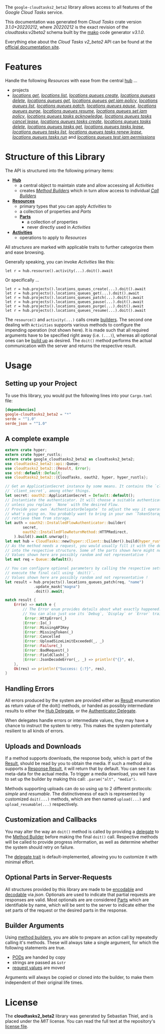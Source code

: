 <!---
DO NOT EDIT !
This file was generated automatically from 'src/mako/api/README.md.mako'
DO NOT EDIT !
-->
The `google-cloudtasks2_beta2` library allows access to all features of the *Google Cloud Tasks* service.

This documentation was generated from *Cloud Tasks* crate version *3.1.0+20220212*, where *20220212* is the exact revision of the *cloudtasks:v2beta2* schema built by the [mako](http://www.makotemplates.org/) code generator *v3.1.0*.

Everything else about the *Cloud Tasks* *v2_beta2* API can be found at the
[official documentation site](https://cloud.google.com/tasks/).
# Features

Handle the following *Resources* with ease from the central [hub](https://docs.rs/google-cloudtasks2_beta2/3.1.0+20220212/google_cloudtasks2_beta2/CloudTasks) ... 

* projects
 * [*locations get*](https://docs.rs/google-cloudtasks2_beta2/3.1.0+20220212/google_cloudtasks2_beta2/api::ProjectLocationGetCall), [*locations list*](https://docs.rs/google-cloudtasks2_beta2/3.1.0+20220212/google_cloudtasks2_beta2/api::ProjectLocationListCall), [*locations queues create*](https://docs.rs/google-cloudtasks2_beta2/3.1.0+20220212/google_cloudtasks2_beta2/api::ProjectLocationQueueCreateCall), [*locations queues delete*](https://docs.rs/google-cloudtasks2_beta2/3.1.0+20220212/google_cloudtasks2_beta2/api::ProjectLocationQueueDeleteCall), [*locations queues get*](https://docs.rs/google-cloudtasks2_beta2/3.1.0+20220212/google_cloudtasks2_beta2/api::ProjectLocationQueueGetCall), [*locations queues get iam policy*](https://docs.rs/google-cloudtasks2_beta2/3.1.0+20220212/google_cloudtasks2_beta2/api::ProjectLocationQueueGetIamPolicyCall), [*locations queues list*](https://docs.rs/google-cloudtasks2_beta2/3.1.0+20220212/google_cloudtasks2_beta2/api::ProjectLocationQueueListCall), [*locations queues patch*](https://docs.rs/google-cloudtasks2_beta2/3.1.0+20220212/google_cloudtasks2_beta2/api::ProjectLocationQueuePatchCall), [*locations queues pause*](https://docs.rs/google-cloudtasks2_beta2/3.1.0+20220212/google_cloudtasks2_beta2/api::ProjectLocationQueuePauseCall), [*locations queues purge*](https://docs.rs/google-cloudtasks2_beta2/3.1.0+20220212/google_cloudtasks2_beta2/api::ProjectLocationQueuePurgeCall), [*locations queues resume*](https://docs.rs/google-cloudtasks2_beta2/3.1.0+20220212/google_cloudtasks2_beta2/api::ProjectLocationQueueResumeCall), [*locations queues set iam policy*](https://docs.rs/google-cloudtasks2_beta2/3.1.0+20220212/google_cloudtasks2_beta2/api::ProjectLocationQueueSetIamPolicyCall), [*locations queues tasks acknowledge*](https://docs.rs/google-cloudtasks2_beta2/3.1.0+20220212/google_cloudtasks2_beta2/api::ProjectLocationQueueTaskAcknowledgeCall), [*locations queues tasks cancel lease*](https://docs.rs/google-cloudtasks2_beta2/3.1.0+20220212/google_cloudtasks2_beta2/api::ProjectLocationQueueTaskCancelLeaseCall), [*locations queues tasks create*](https://docs.rs/google-cloudtasks2_beta2/3.1.0+20220212/google_cloudtasks2_beta2/api::ProjectLocationQueueTaskCreateCall), [*locations queues tasks delete*](https://docs.rs/google-cloudtasks2_beta2/3.1.0+20220212/google_cloudtasks2_beta2/api::ProjectLocationQueueTaskDeleteCall), [*locations queues tasks get*](https://docs.rs/google-cloudtasks2_beta2/3.1.0+20220212/google_cloudtasks2_beta2/api::ProjectLocationQueueTaskGetCall), [*locations queues tasks lease*](https://docs.rs/google-cloudtasks2_beta2/3.1.0+20220212/google_cloudtasks2_beta2/api::ProjectLocationQueueTaskLeaseCall), [*locations queues tasks list*](https://docs.rs/google-cloudtasks2_beta2/3.1.0+20220212/google_cloudtasks2_beta2/api::ProjectLocationQueueTaskListCall), [*locations queues tasks renew lease*](https://docs.rs/google-cloudtasks2_beta2/3.1.0+20220212/google_cloudtasks2_beta2/api::ProjectLocationQueueTaskRenewLeaseCall), [*locations queues tasks run*](https://docs.rs/google-cloudtasks2_beta2/3.1.0+20220212/google_cloudtasks2_beta2/api::ProjectLocationQueueTaskRunCall) and [*locations queues test iam permissions*](https://docs.rs/google-cloudtasks2_beta2/3.1.0+20220212/google_cloudtasks2_beta2/api::ProjectLocationQueueTestIamPermissionCall)




# Structure of this Library

The API is structured into the following primary items:

* **[Hub](https://docs.rs/google-cloudtasks2_beta2/3.1.0+20220212/google_cloudtasks2_beta2/CloudTasks)**
    * a central object to maintain state and allow accessing all *Activities*
    * creates [*Method Builders*](https://docs.rs/google-cloudtasks2_beta2/3.1.0+20220212/google_cloudtasks2_beta2/client::MethodsBuilder) which in turn
      allow access to individual [*Call Builders*](https://docs.rs/google-cloudtasks2_beta2/3.1.0+20220212/google_cloudtasks2_beta2/client::CallBuilder)
* **[Resources](https://docs.rs/google-cloudtasks2_beta2/3.1.0+20220212/google_cloudtasks2_beta2/client::Resource)**
    * primary types that you can apply *Activities* to
    * a collection of properties and *Parts*
    * **[Parts](https://docs.rs/google-cloudtasks2_beta2/3.1.0+20220212/google_cloudtasks2_beta2/client::Part)**
        * a collection of properties
        * never directly used in *Activities*
* **[Activities](https://docs.rs/google-cloudtasks2_beta2/3.1.0+20220212/google_cloudtasks2_beta2/client::CallBuilder)**
    * operations to apply to *Resources*

All *structures* are marked with applicable traits to further categorize them and ease browsing.

Generally speaking, you can invoke *Activities* like this:

```Rust,ignore
let r = hub.resource().activity(...).doit().await
```

Or specifically ...

```ignore
let r = hub.projects().locations_queues_create(...).doit().await
let r = hub.projects().locations_queues_get(...).doit().await
let r = hub.projects().locations_queues_patch(...).doit().await
let r = hub.projects().locations_queues_pause(...).doit().await
let r = hub.projects().locations_queues_purge(...).doit().await
let r = hub.projects().locations_queues_resume(...).doit().await
```

The `resource()` and `activity(...)` calls create [builders][builder-pattern]. The second one dealing with `Activities` 
supports various methods to configure the impending operation (not shown here). It is made such that all required arguments have to be 
specified right away (i.e. `(...)`), whereas all optional ones can be [build up][builder-pattern] as desired.
The `doit()` method performs the actual communication with the server and returns the respective result.

# Usage

## Setting up your Project

To use this library, you would put the following lines into your `Cargo.toml` file:

```toml
[dependencies]
google-cloudtasks2_beta2 = "*"
serde = "^1.0"
serde_json = "^1.0"
```

## A complete example

```Rust
extern crate hyper;
extern crate hyper_rustls;
extern crate google_cloudtasks2_beta2 as cloudtasks2_beta2;
use cloudtasks2_beta2::api::Queue;
use cloudtasks2_beta2::{Result, Error};
use std::default::Default;
use cloudtasks2_beta2::{CloudTasks, oauth2, hyper, hyper_rustls};

// Get an ApplicationSecret instance by some means. It contains the `client_id` and 
// `client_secret`, among other things.
let secret: oauth2::ApplicationSecret = Default::default();
// Instantiate the authenticator. It will choose a suitable authentication flow for you, 
// unless you replace  `None` with the desired Flow.
// Provide your own `AuthenticatorDelegate` to adjust the way it operates and get feedback about 
// what's going on. You probably want to bring in your own `TokenStorage` to persist tokens and
// retrieve them from storage.
let auth = oauth2::InstalledFlowAuthenticator::builder(
        secret,
        oauth2::InstalledFlowReturnMethod::HTTPRedirect,
    ).build().await.unwrap();
let mut hub = CloudTasks::new(hyper::Client::builder().build(hyper_rustls::HttpsConnector::with_native_roots().https_or_http().enable_http1().enable_http2().build()), auth);
// As the method needs a request, you would usually fill it with the desired information
// into the respective structure. Some of the parts shown here might not be applicable !
// Values shown here are possibly random and not representative !
let mut req = Queue::default();

// You can configure optional parameters by calling the respective setters at will, and
// execute the final call using `doit()`.
// Values shown here are possibly random and not representative !
let result = hub.projects().locations_queues_patch(req, "name")
             .update_mask("magna")
             .doit().await;

match result {
    Err(e) => match e {
        // The Error enum provides details about what exactly happened.
        // You can also just use its `Debug`, `Display` or `Error` traits
         Error::HttpError(_)
        |Error::Io(_)
        |Error::MissingAPIKey
        |Error::MissingToken(_)
        |Error::Cancelled
        |Error::UploadSizeLimitExceeded(_, _)
        |Error::Failure(_)
        |Error::BadRequest(_)
        |Error::FieldClash(_)
        |Error::JsonDecodeError(_, _) => println!("{}", e),
    },
    Ok(res) => println!("Success: {:?}", res),
}

```
## Handling Errors

All errors produced by the system are provided either as [Result](https://docs.rs/google-cloudtasks2_beta2/3.1.0+20220212/google_cloudtasks2_beta2/client::Result) enumeration as return value of
the doit() methods, or handed as possibly intermediate results to either the 
[Hub Delegate](https://docs.rs/google-cloudtasks2_beta2/3.1.0+20220212/google_cloudtasks2_beta2/client::Delegate), or the [Authenticator Delegate](https://docs.rs/yup-oauth2/*/yup_oauth2/trait.AuthenticatorDelegate.html).

When delegates handle errors or intermediate values, they may have a chance to instruct the system to retry. This 
makes the system potentially resilient to all kinds of errors.

## Uploads and Downloads
If a method supports downloads, the response body, which is part of the [Result](https://docs.rs/google-cloudtasks2_beta2/3.1.0+20220212/google_cloudtasks2_beta2/client::Result), should be
read by you to obtain the media.
If such a method also supports a [Response Result](https://docs.rs/google-cloudtasks2_beta2/3.1.0+20220212/google_cloudtasks2_beta2/client::ResponseResult), it will return that by default.
You can see it as meta-data for the actual media. To trigger a media download, you will have to set up the builder by making
this call: `.param("alt", "media")`.

Methods supporting uploads can do so using up to 2 different protocols: 
*simple* and *resumable*. The distinctiveness of each is represented by customized 
`doit(...)` methods, which are then named `upload(...)` and `upload_resumable(...)` respectively.

## Customization and Callbacks

You may alter the way an `doit()` method is called by providing a [delegate](https://docs.rs/google-cloudtasks2_beta2/3.1.0+20220212/google_cloudtasks2_beta2/client::Delegate) to the 
[Method Builder](https://docs.rs/google-cloudtasks2_beta2/3.1.0+20220212/google_cloudtasks2_beta2/client::CallBuilder) before making the final `doit()` call. 
Respective methods will be called to provide progress information, as well as determine whether the system should 
retry on failure.

The [delegate trait](https://docs.rs/google-cloudtasks2_beta2/3.1.0+20220212/google_cloudtasks2_beta2/client::Delegate) is default-implemented, allowing you to customize it with minimal effort.

## Optional Parts in Server-Requests

All structures provided by this library are made to be [encodable](https://docs.rs/google-cloudtasks2_beta2/3.1.0+20220212/google_cloudtasks2_beta2/client::RequestValue) and 
[decodable](https://docs.rs/google-cloudtasks2_beta2/3.1.0+20220212/google_cloudtasks2_beta2/client::ResponseResult) via *json*. Optionals are used to indicate that partial requests are responses 
are valid.
Most optionals are are considered [Parts](https://docs.rs/google-cloudtasks2_beta2/3.1.0+20220212/google_cloudtasks2_beta2/client::Part) which are identifiable by name, which will be sent to 
the server to indicate either the set parts of the request or the desired parts in the response.

## Builder Arguments

Using [method builders](https://docs.rs/google-cloudtasks2_beta2/3.1.0+20220212/google_cloudtasks2_beta2/client::CallBuilder), you are able to prepare an action call by repeatedly calling it's methods.
These will always take a single argument, for which the following statements are true.

* [PODs][wiki-pod] are handed by copy
* strings are passed as `&str`
* [request values](https://docs.rs/google-cloudtasks2_beta2/3.1.0+20220212/google_cloudtasks2_beta2/client::RequestValue) are moved

Arguments will always be copied or cloned into the builder, to make them independent of their original life times.

[wiki-pod]: http://en.wikipedia.org/wiki/Plain_old_data_structure
[builder-pattern]: http://en.wikipedia.org/wiki/Builder_pattern
[google-go-api]: https://github.com/google/google-api-go-client

# License
The **cloudtasks2_beta2** library was generated by Sebastian Thiel, and is placed 
under the *MIT* license.
You can read the full text at the repository's [license file][repo-license].

[repo-license]: https://github.com/Byron/google-apis-rsblob/main/LICENSE.md
